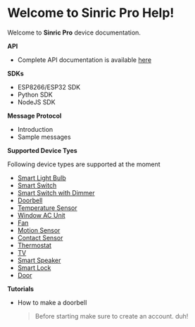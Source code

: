 # Welcome to Sinric Pro Help!

Welcome to **Sinric Pro** device documentation.

**API**
 - Complete API documentation is available [here](https://apidocs.sinric.pro/)

**SDKs**
 - ESP8266/ESP32 SDK
 - Python SDK
 - NodeJS SDK

**Message Protocol**
 - Introduction 
 - Sample messages

**Supported Device Tyes**

Following device types are supported at the moment

 - [Smart Light Bulb](devices/Smart%20Light%20Bulb.md)
 - [Smart Switch](devices/Smart%20Switch.md)
 - [Smart Switch with Dimmer](devices/Smart%20Switch%20with%20Dimmer.md)
 - [Doorbell](devices/Doorbell.md)
 - [Temperature Sensor](devices/Temperature%20Sensor.md)
 - [Window AC Unit](devices/Window%20AC%20Unit.md)
 - [Fan](devices/Fan.md)
 - [Motion Sensor](devices/Motion%20Sensor.md)
 - [Contact Sensor](devices/Contact%20Sensor.md)
 - [Thermostat](devices/Thermostat.md)
 - [TV](devices/TV.md)
 - [Smart Speaker](devices/Smart%20Light%20Bulb.md)
 - [Smart Lock](devices/Smart%20Light%20Bulb.md)
 - [Door](devices/Door.md)
 

**Tutorials**

 - How to make a doorbell
 
	> Before starting make sure to create an account. duh!

        

<!--stackedit_data:
eyJoaXN0b3J5IjpbMTg0MTUxNzc1MSw4NTQ5MzU5MDQsMTU3NT
MyMjU1NSwtMTU3MDAwNDIzMiwyMDY1NTg3OTI5LDEyNTA4NTEz
MDVdfQ==
-->